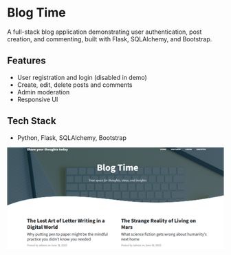 # Blog Time

A full-stack blog application demonstrating user authentication, post creation, and commenting, built with Flask, SQLAlchemy, and Bootstrap.

## Features

- User registration and login (disabled in demo)
- Create, edit, delete posts and comments
- Admin moderation
- Responsive UI

## Tech Stack
- Python, Flask, SQLAlchemy, Bootstrap


![Homepage Screenshot](./screenshots/blogtime1.png)


